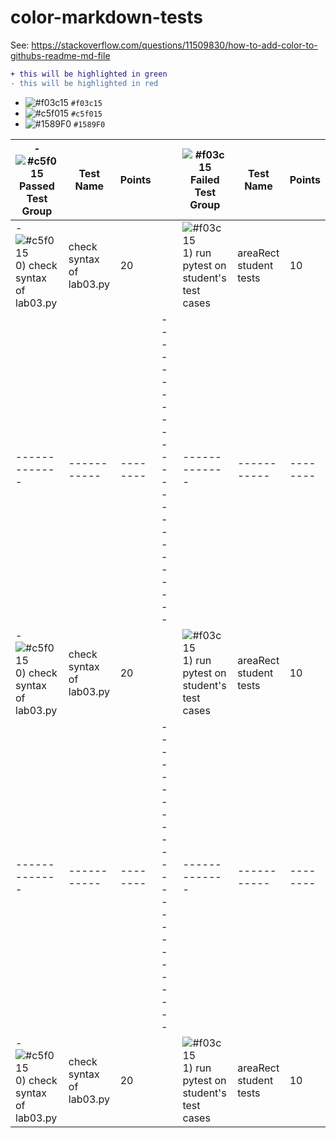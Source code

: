 # color-markdown-tests


See: <https://stackoverflow.com/questions/11509830/how-to-add-color-to-githubs-readme-md-file>

```diff
+ this will be highlighted in green
- this will be highlighted in red
```

- ![#f03c15](https://placehold.it/15/f03c15/000000?text=+) `#f03c15`
- ![#c5f015](https://placehold.it/15/c5f015/000000?text=+) `#c5f015`
- ![#1589F0](https://placehold.it/15/1589F0/000000?text=+) `#1589F0`

| - ![#c5f015](https://placehold.it/15/c5f015/000000?text=+) Passed Test Group  | Test Name | Points | &nbsp;&nbsp;&nbsp;&nbsp;| ![#f03c15](https://placehold.it/15/f03c15/000000?text=+) Failed Test Group  | Test Name | Points |
|-------------|-----------|--------|-------------------------|-------------|-----------|--------|
| - ![#c5f015](https://placehold.it/15/c5f015/000000?text=+) 0) check syntax of lab03.py	 | check syntax of lab03.py | 20 | |  ![#f03c15](https://placehold.it/15/f03c15/000000?text=+) 1) run pytest on student's test cases	 |areaRect student tests	| 10 |
|-------------|-----------|--------|-------------------------|-------------|-----------|--------|
| - ![#c5f015](https://placehold.it/15/c5f015/000000?text=+) 0) check syntax of lab03.py	 | check syntax of lab03.py | 20 | |  ![#f03c15](https://placehold.it/15/f03c15/000000?text=+) 1) run pytest on student's test cases	 |areaRect student tests	| 10 |
|-------------|-----------|--------|-------------------------|-------------|-----------|--------|
| - ![#c5f015](https://placehold.it/15/c5f015/000000?text=+) 0) check syntax of lab03.py	 | check syntax of lab03.py | 20 | |  ![#f03c15](https://placehold.it/15/f03c15/000000?text=+) 1) run pytest on student's test cases	 |areaRect student tests	| 10 |
